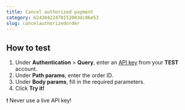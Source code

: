 ```yaml
---
title: Cancel authorized payment
category: 62430422470152003dc86e53
slug: cancelauthorizedorder
---
```


## How to test

1. Under **Authentication** > **Query**, enter an [API key](/sites#site-id-api-key-and-security-code) from your **TEST** account.
2. Under **Path params**, enter the order ID.
3. Under **Body params**, fill in the required parameters.
4. Click **Try it!**

❗️ Never use a live API key!